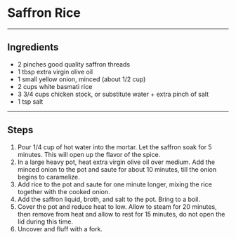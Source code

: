 # Saffron Rice

---

## Ingredients

* 2 pinches good quality saffron threads
* 1 tbsp extra virgin olive oil
* 1 small yellow onion, minced (about 1/2 cup)
* 2 cups white basmati rice
* 3 3/4 cups chicken stock, or substitute water + extra pinch of salt
* 1 tsp salt

---

## Steps

1.  Pour 1/4 cup of hot water into the mortar. Let the saffron soak for 5 minutes. This will open up the flavor of the spice.
2. In a large heavy pot, heat extra virgin olive oil over medium. Add the minced onion to the pot and saute for about 10 minutes, till the onion begins to caramelize.
3. Add rice to the pot and saute for one minute longer, mixing the rice together with the cooked onion.
4. Add the saffron liquid, broth, and salt to the pot. Bring to a boil.
5. Cover the pot and reduce heat to low. Allow to steam for 20 minutes, then remove from heat and allow to rest for 15 minutes, do not open the lid during this time.
6. Uncover and fluff with a fork. 